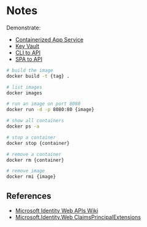# Notes

Demonstrate:

* [Containerized App Service](https://github.com/JaimeStill/learning-azure/tree/main/exercises/app-service/02-app-service-containerized)
* [Key Vault](https://github.com/JaimeStill/learning-azure/tree/main/exercises/key-vault/01-manage-secrets)
* [CLI to API](https://github.com/JaimeStill/learning-azure/tree/main/exercises/azure-ad/02-msal-protect-web-api)
* [SPA to API](https://github.com/JaimeStill/learning-azure/tree/main/exercises/azure-ad/04-spa-to-api)

```bash
# build the image
docker build -t {tag} .

# list images
docker images

# run an image on port 8080
docker run -d -p 8080:80 {image}

# show all containers
docker ps -a

# stop a container
docker stop {container}

# remove a container
docker rm {container}

# remove image
docker rmi {image}
```

## References

* [Microsoft Identity Web APIs Wiki](https://github.com/AzureAD/microsoft-identity-web/wiki/web-apis)
* [Microsoft.Identity.Web ClaimsPrincipalExtensions](https://learn.microsoft.com/en-us/dotnet/api/microsoft.identity.web.claimsprincipalextensions?view=msal-model-dotnet-latest)
